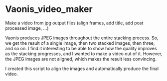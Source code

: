 # Vaonis_video_maker
Make a video from jpg output files (align frames, add title, add post processed image, ...)

Vaonis produces JPEG images throughout the entire stacking process. So, we get the result of a single image, then two stacked images, then three, and so on. I find it interesting to be able to show how the quality improves as the stacking progresses, and I wanted to make a video out of it. However, the JPEG images are not aligned, which makes the result less convincing. 

I created this script to align the images and automatically produce the final video.
